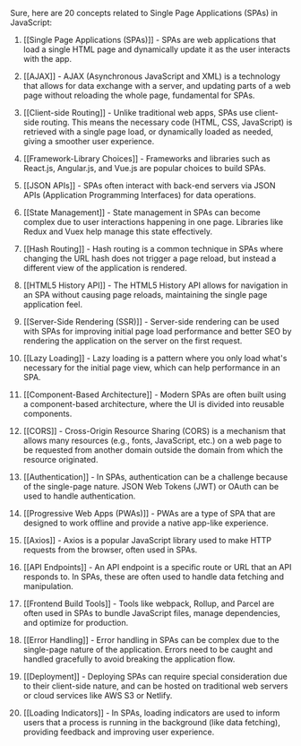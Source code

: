 Sure, here are 20 concepts related to Single Page Applications (SPAs) in JavaScript:

1. [[Single Page Applications (SPAs)]] - SPAs are web applications that load a single HTML page and dynamically update it as the user interacts with the app.

2. [[AJAX]] - AJAX (Asynchronous JavaScript and XML) is a technology that allows for data exchange with a server, and updating parts of a web page without reloading the whole page, fundamental for SPAs.

3. [[Client-side Routing]] - Unlike traditional web apps, SPAs use client-side routing. This means the necessary code (HTML, CSS, JavaScript) is retrieved with a single page load, or dynamically loaded as needed, giving a smoother user experience.

4. [[Framework-Library Choices]] - Frameworks and libraries such as React.js, Angular.js, and Vue.js are popular choices to build SPAs.

5. [[JSON APIs]] - SPAs often interact with back-end servers via JSON APIs (Application Programming Interfaces) for data operations.

6. [[State Management]] - State management in SPAs can become complex due to user interactions happening in one page. Libraries like Redux and Vuex help manage this state effectively.

7. [[Hash Routing]] - Hash routing is a common technique in SPAs where changing the URL hash does not trigger a page reload, but instead a different view of the application is rendered.

8. [[HTML5 History API]] - The HTML5 History API allows for navigation in an SPA without causing page reloads, maintaining the single page application feel.

9. [[Server-Side Rendering (SSR)]] - Server-side rendering can be used with SPAs for improving initial page load performance and better SEO by rendering the application on the server on the first request.

10. [[Lazy Loading]] - Lazy loading is a pattern where you only load what's necessary for the initial page view, which can help performance in an SPA.

11. [[Component-Based Architecture]] - Modern SPAs are often built using a component-based architecture, where the UI is divided into reusable components.

12. [[CORS]] - Cross-Origin Resource Sharing (CORS) is a mechanism that allows many resources (e.g., fonts, JavaScript, etc.) on a web page to be requested from another domain outside the domain from which the resource originated.

13. [[Authentication]] - In SPAs, authentication can be a challenge because of the single-page nature. JSON Web Tokens (JWT) or OAuth can be used to handle authentication.

14. [[Progressive Web Apps (PWAs)]] - PWAs are a type of SPA that are designed to work offline and provide a native app-like experience.

15. [[Axios]] - Axios is a popular JavaScript library used to make HTTP requests from the browser, often used in SPAs.

16. [[API Endpoints]] - An API endpoint is a specific route or URL that an API responds to. In SPAs, these are often used to handle data fetching and manipulation.

17. [[Frontend Build Tools]] - Tools like webpack, Rollup, and Parcel are often used in SPAs to bundle JavaScript files, manage dependencies, and optimize for production.

18. [[Error Handling]] - Error handling in SPAs can be complex due to the single-page nature of the application. Errors need to be caught and handled gracefully to avoid breaking the application flow.

19. [[Deployment]] - Deploying SPAs can require special consideration due to their client-side nature, and can be hosted on traditional web servers or cloud services like AWS S3 or Netlify.

20. [[Loading Indicators]] - In SPAs, loading indicators are used to inform users that a process is running in the background (like data fetching), providing feedback and improving user experience.
